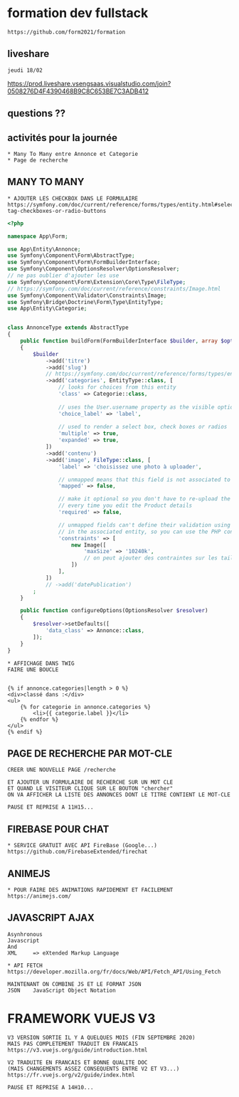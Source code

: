 # formation dev fullstack

    https://github.com/form2021/formation

## liveshare

    jeudi 18/02

https://prod.liveshare.vsengsaas.visualstudio.com/join?0508276D4F4390468B9C8C653BE7C3ADB412

## questions ??

## activités pour la journée

    * Many To Many entre Annonce et Categorie
    * Page de recherche

## MANY TO MANY

    * AJOUTER LES CHECKBOX DANS LE FORMULAIRE
    https://symfony.com/doc/current/reference/forms/types/entity.html#select-tag-checkboxes-or-radio-buttons


```php
<?php

namespace App\Form;

use App\Entity\Annonce;
use Symfony\Component\Form\AbstractType;
use Symfony\Component\Form\FormBuilderInterface;
use Symfony\Component\OptionsResolver\OptionsResolver;
// ne pas oublier d'ajouter les use
use Symfony\Component\Form\Extension\Core\Type\FileType;
// https://symfony.com/doc/current/reference/constraints/Image.html
use Symfony\Component\Validator\Constraints\Image;
use Symfony\Bridge\Doctrine\Form\Type\EntityType;
use App\Entity\Categorie;


class AnnonceType extends AbstractType
{
    public function buildForm(FormBuilderInterface $builder, array $options)
    {
        $builder
            ->add('titre')
            ->add('slug')
            // https://symfony.com/doc/current/reference/forms/types/entity.html#select-tag-checkboxes-or-radio-buttons
            ->add('categories', EntityType::class, [
                // looks for choices from this entity
                'class' => Categorie::class,
            
                // uses the User.username property as the visible option string
                'choice_label' => 'label',
            
                // used to render a select box, check boxes or radios
                'multiple' => true,
                'expanded' => true,
            ])
            ->add('contenu')
            ->add('image', FileType::class, [
                'label' => 'choisissez une photo à uploader',

                // unmapped means that this field is not associated to any entity property
                'mapped' => false,

                // make it optional so you don't have to re-upload the PDF file
                // every time you edit the Product details
                'required' => false,

                // unmapped fields can't define their validation using annotations
                // in the associated entity, so you can use the PHP constraint classes
                'constraints' => [
                    new Image([
                        'maxSize' => '10240k',
                        // on peut ajouter des contraintes sur les tailles en pixels...
                    ])
                ],
            ])
            // ->add('datePublication')
        ;
    }

    public function configureOptions(OptionsResolver $resolver)
    {
        $resolver->setDefaults([
            'data_class' => Annonce::class,
        ]);
    }
}


```

    * AFFICHAGE DANS TWIG
    FAIRE UNE BOUCLE

```twig

{% if annonce.categories|length > 0 %}
<div>classé dans :</div>
<ul>
    {% for categorie in annonce.categories %}
        <li>{{ categorie.label }}</li>
    {% endfor %}
</ul>
{% endif %}

```


## PAGE DE RECHERCHE PAR MOT-CLE

    CREER UNE NOUVELLE PAGE /recherche

    ET AJOUTER UN FORMULAIRE DE RECHERCHE SUR UN MOT CLE
    ET QUAND LE VISITEUR CLIQUE SUR LE BOUTON "chercher"
    ON VA AFFICHER LA LISTE DES ANNONCES DONT LE TITRE CONTIENT LE MOT-CLE

    PAUSE ET REPRISE A 11H15...

## FIREBASE POUR CHAT

    * SERVICE GRATUIT AVEC API FireBase (Google...)
    https://github.com/FirebaseExtended/firechat


## ANIMEJS

    * POUR FAIRE DES ANIMATIONS RAPIDEMENT ET FACILEMENT
    https://animejs.com/


## JAVASCRIPT AJAX

    Asynhronous
    Javascript
    And
    XML     => eXtended Markup Language

    * API FETCH
    https://developer.mozilla.org/fr/docs/Web/API/Fetch_API/Using_Fetch

    MAINTENANT ON COMBINE JS ET LE FORMAT JSON
    JSON    JavaScript Object Notation


# FRAMEWORK VUEJS V3

    V3 VERSION SORTIE IL Y A QUELQUES MOIS (FIN SEPTEMBRE 2020)
    MAIS PAS COMPLETEMENT TRADUIT EN FRANCAIS
    https://v3.vuejs.org/guide/introduction.html

    V2 TRADUITE EN FRANCAIS ET BONNE QUALITE DOC
    (MAIS CHANGEMENTS ASSEZ CONSEQUENTS ENTRE V2 ET V3...)
    https://fr.vuejs.org/v2/guide/index.html

    PAUSE ET REPRISE A 14H10...










